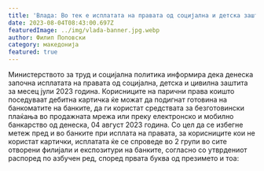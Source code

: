 ```yaml
---
title: 'Влада: Во тек е исплатата на правата од социјална и детска заштита - 04 АВГУСТ 2023'
date: 2023-08-04T08:43:00.697Z
featuredImage: ../img/vlada-banner.jpg.webp
author: Филип Поповски
category: македонија
featured: true
---
```

Министерството за труд и социјална политика информира дека денеска започна исплатата на правата од социјална, детска и цивилна заштита за месец јули 2023 година.
Корисниците на парични права коишто поседуваат дебитна картичка ќе можат да подигнат готовина на банкоматите на банките, да ги користат средствата за безготовински плаќања во продажната мрежа или преку електронско и мобилно банкарство од денеска, 04 август 2023 година.
Со цел да се избегне метеж пред и во банките при исплата на правата, за корисниците кои не користат картички, исплатата ќе се спроведе во 2 групи во сите отворени филијали и експозитури на банките, согласно со утврдениот распоред по азбучен ред, според првата буква од презимето и тоа:

